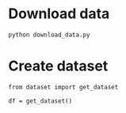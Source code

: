 # Download data

```
python download_data.py
```

# Create dataset

```
from dataset import get_dataset

df = get_dataset()
```
